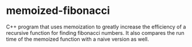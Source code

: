 # memoized-fibonacci
C++ program that uses memoization to greatly increase the efficiency of a recursive function for finding fibonacci numbers. It also compares the run time of the memoized function with a naive version as well.
